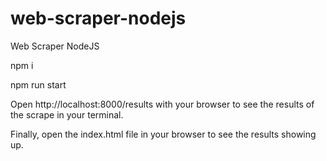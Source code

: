 # web-scraper-nodejs
Web Scraper NodeJS

npm i

npm run start

Open http://localhost:8000/results with your browser to see the results of the scrape in your terminal.

Finally, open the index.html file in your browser to see the results showing up.
